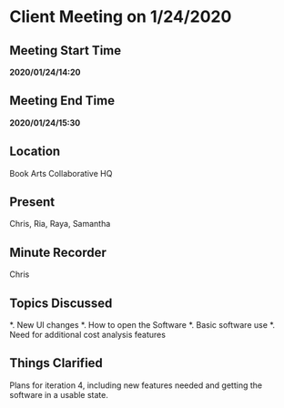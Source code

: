 # Client Meeting on 1/24/2020

## Meeting Start Time

**2020/01/24/14:20**

## Meeting End Time

**2020/01/24/15:30**

## Location

Book Arts Collaborative HQ

## Present

Chris, Ria, Raya, Samantha

## Minute Recorder

Chris

## Topics Discussed

*. New UI changes
*. How to open the Software
*. Basic software use
*. Need for additional cost analysis features

## Things Clarified

Plans for iteration 4, including new features needed and getting the software in a usable state.
